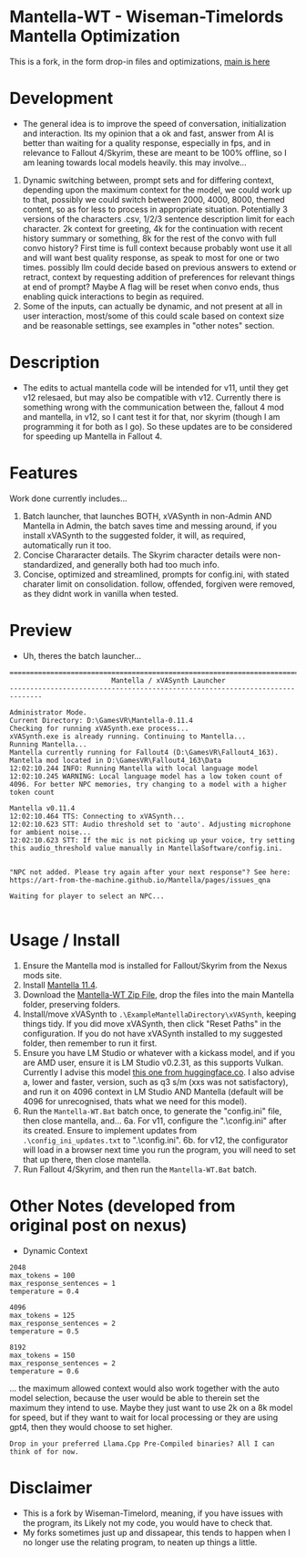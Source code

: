 # Mantella-WT - Wiseman-Timelords Mantella Optimization
This is a fork, in the form drop-in files and optimizations, [main is here](https://github.com/art-from-the-machine/Mantella)

# Development 
- The general idea is to improve the speed of conversation, initialization and interaction. Its my opinion that a ok and fast, answer from AI is better than waiting for a quality response, especially in fps, and in relevance to Fallout 4/Skyrim, these are meant to be 100% offline, so I am leaning towards local models heavily. this may involve...
1. Dynamic switching between, prompt sets and for differing context, depending upon the maximum context for the model, we could work up to that, possibly we could switch between 2000, 4000, 8000, themed content, so as for less to process in appropriate situation. Potentially 3 versions of the characters .csv, 1/2/3 sentence description limit for each character. 2k context for greeting, 4k for the continuation with recent history summary or something, 8k for the rest of the convo with full convo history? First time is full context because probably wont use it all and will want best quality response, as speak to most for one or two times. possibly llm could decide based on previous answers to extend or retract, context by requesting addition of preferences for relevant things at end of prompt? Maybe A flag will be reset when convo ends, thus enabling quick interactions to begin as required.
2. Some of the inputs, can actually be dynamic, and not present at all in user interaction, most/some of this could scale based on context size and be reasonable settings, see examples in "other notes" section.


# Description
- The edits to actual mantella code will be intended for v11, until they get v12 relesaed, but may also be compatible with v12. Currently there is something wrong with the communication between the, fallout 4 mod and mantella, in v12, so I cant test it for that, nor skyrim (though I am programming it for both as I go). So these updates are to be considered for speeding up Mantella in Fallout 4.

# Features
Work done currently includes...
1. Batch launcher, that launches BOTH, xVASynth in non-Admin AND Mantella in Admin, the batch saves time and messing around, if you install xVASynth to the suggested folder, it will, as required, automatically run it too.
2. Concise Chararacter details. The Skyrim character details were non-standardized, and generally both had too much info.
3. Concise, optimized and streamlined, prompts for config.ini, with stated charater limit on consolidation. follow, offended, forgiven were removed, as they didnt work in vanilla when tested.

# Preview
- Uh, theres the batch launcher...
```
==============================================================================
                         Mantella / xVASynth Launcher
------------------------------------------------------------------------------

Administrator Mode.
Current Directory: D:\GamesVR\Mantella-0.11.4
Checking for running xVASynth.exe process...
xVASynth.exe is already running. Continuing to Mantella...
Running Mantella...
Mantella currently running for Fallout4 (D:\GamesVR\Fallout4_163). Mantella mod located in D:\GamesVR\Fallout4_163\Data
12:02:10.244 INFO: Running Mantella with local language model
12:02:10.245 WARNING: Local language model has a low token count of 4096. For better NPC memories, try changing to a model with a higher token count

Mantella v0.11.4
12:02:10.464 TTS: Connecting to xVASynth...
12:02:10.623 STT: Audio threshold set to 'auto'. Adjusting microphone for ambient noise...
12:02:10.623 STT: If the mic is not picking up your voice, try setting this audio_threshold value manually in MantellaSoftware/config.ini.


"NPC not added. Please try again after your next response"? See here:
https://art-from-the-machine.github.io/Mantella/pages/issues_qna

Waiting for player to select an NPC...


```

# Usage / Install
1. Ensure the Mantella mod is installed for Fallout/Skyrim from the Nexus mods site.
2. Install [Mantella 11.4](https://github.com/art-from-the-machine/Mantella/releases/tag/v0.11.4).
3. Download the [Mantella-WT Zip File](https://github.com/wiseman-timelord/Mantella-WT/archive/refs/heads/main.zip), drop the files into the main Mantella folder, preserving folders.
4. Install/move xVASynth to `.\ExampleMantellaDirectory\xVASynth`, keeping things tidy. If you did move xVASynth, then click "Reset Paths" in the configuration.  If you do not have xVASynth installed to my suggested folder, then remember to run it first.
5. Ensure you have LM Studio or whatever with a kickass model, and if you are AMD user, ensure it is LM Studio v0.2.31, as this supports Vulkan. Currently I advise this model [this one from huggingface.co](https://huggingface.co/Lewdiculous/L3-8B-Stheno-v3.2-GGUF-IQ-Imatrix). I also advise a, lower and faster, version, such as q3 s/m (xxs was not satisfactory), and run it on 4096 context in LM Studio AND Mantella (default will be 4096 for unrecognised, thats what we need for this model).
6. Run the `Mantella-WT.Bat` batch once, to generate the "config.ini" file, then close mantella, and...
6a. For v11, configure the ".\config.ini" after its created. Ensure to implement updates from `.\config_ini_updates.txt` to ".\config.ini".
6b. for v12, the configurator will load in a browser next time you run the program, you will need to set that up there, then close mantella.
7. Run Fallout 4/Skyrim, and then run the `Mantella-WT.Bat` batch.

# Other Notes (developed from original post on nexus)
- Dynamic Context
```
2048
max_tokens = 100
max_response_sentences = 1
temperature = 0.4

4096
max_tokens = 125
max_response_sentences = 2
temperature = 0.5

8192
max_tokens = 150
max_response_sentences = 2
temperature = 0.6
```
... the maximum allowed context would also work together with the auto model selection, because the user would be able to therein set the maximum they intend to use. Maybe they just want to use 2k on a 8k model for speed, but if they want to wait for local processing or they are using gpt4, then they would choose to set higher.
```
Drop in your preferred Llama.Cpp Pre-Compiled binaries? All I can think of for now. 
```


# Disclaimer
- This is a fork by Wiseman-Timelord, meaning, if you have issues with the program, its Likely not my code, you would have to check that.
- My forks sometimes just up and dissapear, this tends to happen when I no longer use the relating program, to neaten up things a little.
